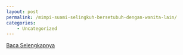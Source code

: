 ```yaml
---
layout: post
permalink: /mimpi-suami-selingkuh-bersetubuh-dengan-wanita-lain/
categories:
    - Uncategorized
---
```


[Baca Selengkapnya](/07)